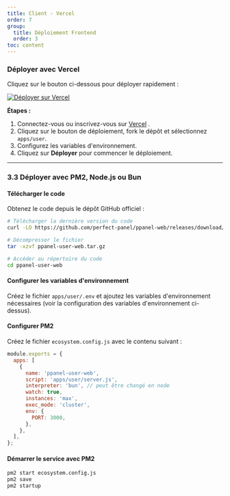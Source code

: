 ```yaml
---
title: Client - Vercel
order: 7
group: 
  title: Déploiement Frontend
  order: 3
toc: content
---
```


### Déployer avec Vercel

Cliquez sur le bouton ci-dessous pour déployer rapidement :

[![Déployer sur Vercel](https://vercel.com/button)](https://vercel.com/new/clone?demo-description=PPanel%20est%20un%20outil%20de%20proxy%20open-source%20pur%2C%20professionnel%20et%20parfait%2C%20conçu%20pour%20être%20votre%20choix%20idéal%20pour%20l'apprentissage%20et%20l'utilisation%20pratique\&demo-image=https%3A%2F%2Furlscan.io%2Fliveshot%2F%3Fwidth%3D1920%26height%3D1080%26url%3Dhttps%3A%2F%2Fuser.ppanel.dev\&demo-title=Web%20utilisateur%20PPanel\&demo-url=https%3A%2F%2Fuser.ppanel.dev%2F\&from=.\&project-name=ppanel-user-web\&repository-name=ppanel-web\&repository-url=https%3A%2F%2Fgithub.com%2Fperfect-panel%2Fppanel-web\&root-directory=apps%2Fuser\&skippable-integrations=1)

**Étapes :**

1. Connectez-vous ou inscrivez-vous sur [Vercel](https://vercel.com/) .
2. Cliquez sur le bouton de déploiement, fork le dépôt et sélectionnez `apps/user`.
3. Configurez les variables d'environnement.
4. Cliquez sur **Déployer** pour commencer le déploiement.

---

### **3.3 Déployer avec PM2, Node.js ou Bun**

#### Télécharger le code

Obtenez le code depuis le dépôt GitHub officiel :

```bash
# Télécharger la dernière version du code
curl -LO https://github.com/perfect-panel/ppanel-web/releases/download/v1.0.0/ppanel-user-web.tar.gz

# Décompresser le fichier
tar -xzvf ppanel-user-web.tar.gz

# Accéder au répertoire du code
cd ppanel-user-web
```

#### Configurer les variables d'environnement

Créez le fichier `apps/user/.env` et ajoutez les variables d'environnement nécessaires (voir la configuration des variables d'environnement ci-dessus).

#### Configurer PM2

Créez le fichier `ecosystem.config.js` avec le contenu suivant :

```javascript
module.exports = {
  apps: [
    {
      name: 'ppanel-user-web',
      script: 'apps/user/server.js',
      interpreter: 'bun', // peut être changé en node
      watch: true,
      instances: 'max',
      exec_mode: 'cluster',
      env: {
        PORT: 3000,
      },
    },
  ],
};
```

#### Démarrer le service avec PM2

```bash
pm2 start ecosystem.config.js
pm2 save
pm2 startup
```

